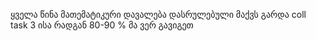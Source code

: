 ყველა წინა მათემატიკური დავალება დასრულებული მაქვს გარდა coll task 3 ისა რადგან 80-90 % მა ვერ გავიგეთ